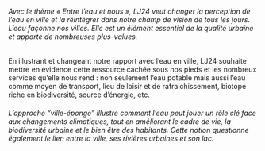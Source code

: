 <!-- vient après la vidéo -->

###### Avec le thème « Entre l’eau et nous », LJ24 veut changer la perception de l’eau en ville et la réintégrer dans notre champ de vision de tous les jours. L’eau façonne nos villes. Elle est un élément essentiel de la qualité urbaine et apporte de nombreuses plus-values.

En illustrant et changeant notre rapport avec l’eau en ville, LJ24 souhaite mettre en évidence cette ressource cachée sous nos pieds et les nombreux services qu’elle nous rend : non seulement l’eau potable mais aussi l’eau comme moyen de transport, lieu de loisir et de rafraichissement, biotope riche en biodiversité, source d’énergie, etc.

###### L’approche “ville-éponge” illustre comment l’eau peut jouer un rôle clé face aux changements climatiques, tout en améliorant le cadre de vie, la biodiversité urbaine et le bien être des habitants. Cette notion questionne également le lien entre la ville, ses rivières urbaines et son lac.
